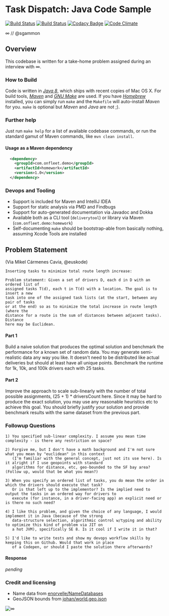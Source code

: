 # Task Dispatch: Java Code Sample
[![Build Status](https://buildbot.hq.mm-corp.systems/jenkins/buildStatus/icon?job=Sam/samples-delivery-java)](https://buildbot.hq.mm-corp.systems/jenkins/job/Sam/samples-delivery-java)
[![Build Status](https://travis-ci.org/sgammon/samples-delivery-java.svg?branch=master)](https://travis-ci.org/sgammon/samples-delivery-java)
[![Codacy Badge](https://api.codacy.com/project/badge/Grade/ccfa5c3038464d708051888e1cf45311)](https://www.codacy.com/app/samuel-gammon/samples-delivery-java?utm_source=github.com&amp;utm_medium=referral&amp;utm_content=sgammon/samples-delivery-java&amp;utm_campaign=Badge_Grade)
[![Code Climate](https://codeclimate.com/github/sgammon/samples-delivery-java.png)](https://codeclimate.com/github/sgammon/samples-delivery-java)

∞ // @sgammon

## Overview
This codebase is written for a take-home problem assigned during an interview with ∞. 

### How to Build
Code is written in *[Java 8](http://www.oracle.com/technetwork/java/javase/downloads/jdk8-downloads-2133151.html)*,
which ships with recent copies of Mac OS X. For build tools, *[Maven](https://maven.apache.org/)* and
*[GNU Make](https://www.gnu.org/software/make/)* are used. If you have *[Homebrew]()* installed, you can simply run
`make` and the `Makefile` will auto-install *Maven* for you. `make` is optional but *Maven* and *Java* are not ;).

### Further help
Just run `make help` for a list of available codebase commands, or run the standard gamut of Maven commands, like `mvn clean install`.

#### Usage as a Maven dependency
```xml
  <dependency>
    <groupId>com.onfleet.demo</groupId>
    <artifactId>homework</artifactId>
    <version>1.0</version>
  </dependency>
```
 
### Devops and Tooling
- Support is included for Maven and IntelliJ IDEA
- Support for static analysis via PMD and Findbugs
- Support for auto-generated documentation via Javadoc and Dokka
- Available both as a CLI tool (`deliverytool`) or library via Maven (`com.onfleet.demo:homework`)
- Self-documenting `make` should be bootstrap-able from basically nothing, assuming Xcode Tools are installed

## Problem Statement

(Via Mikel Cármenes Cavia, @euskode)

```text
Inserting tasks to minimize total route length increase:

Problem statement: Given a set of drivers D, each d in D with an ordered list of
assigned tasks T(d), each t in T(d) with a location. The goal is to insert a new
task into one of the assigned task lists (at the start, between any pair of tasks
or at the end) so as to minimize the total increase in route length (where the
distance for a route is the sum of distances between adjacent tasks). Distance
here may be Euclidean.
```

#### Part 1
Build a naive solution that produces the optimal solution and benchmark the performance for a known set of random data. You may generate semi-realistic data any way you like. It doesn't need to be distributed like actual deliveries but should at least have all unique points. Benchmark the runtime for 1k, 10k, and 100k drivers each with 25 tasks.

#### Part 2
Improve the approach to scale sub-linearly with the number of total possible assignments, (25 + 1) * driversCount here. Since it may be hard to produce the exact solution, you may use any reasonable heuristics etc to achieve this goal. You should briefly justify your solution and provide benchmark results with the same dataset from the previous part.

### Followup Questions
```text
1) You specified sub-linear complexity. I assume you mean time complexity - is there any restriction on space?

2) Forgive me, but I don't have a math background and I'm not sure what you mean by "euclidean" in this context
   (I'm familiar with the general concept, just not its use here). Is it alright if I use geopoints with standard
   algorithms for distance, etc, geo-bounded to the SF bay area? (Follow up, would that be what you mean?)

3) When you specify an ordered list of tasks, you do mean the order in which the drivers should execute that task?
   Or is that left up to the implementor? Is the implied need to output the tasks in an ordered way for drivers to
   execute (for instance, in a driver-facing app) an explicit need or is there no such need?

4) I like this problem, and given the choice of any language, I would implement it in Java (because of the strong
   data-structure selection, algorithmic control w/typing and ability to optimize this kind of problem via JIT on
   a hot JVM), specifically SE 8. Is it cool if I write it in that?

5) I'd like to write tests and show my devops workflow skills by keeping this on Github. Would that work in place
   of a Codepen, or should I paste the solution there afterwards?
```

#### Response
*pending*

### Credit and licensing
- Name data from [enorvelle/NameDatabases](https://github.com/enorvelle/NameDatabases)
- GeoJSON bounds from [johan/world.geo.json](https://github.com/johan/world.geo.json)

![∞](https://d1er272rpp2pqg.cloudfront.net/d54c2859/app/images/home/section-hero-logo.svg "∞")
